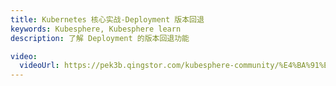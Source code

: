 ```yaml
---
title: Kubernetes 核心实战-Deployment 版本回退
keywords: Kubesphere, Kubesphere learn
description: 了解 Deployment 的版本回退功能

video:
  videoUrl: https://pek3b.qingstor.com/kubesphere-community/%E4%BA%91%E5%8E%9F%E7%94%9F%E5%AE%9E%E6%88%98/52%E3%80%81Kubernetes-%E6%A0%B8%E5%BF%83%E5%AE%9E%E6%88%98-%E5%B7%A5%E4%BD%9C%E8%B4%9F%E8%BD%BD-Deployment%E7%89%88%E6%9C%AC%E5%9B%9E%E9%80%80%E8%83%BD%E5%8A%9B.mp4
---
```

